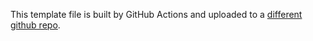 This template file is built by GitHub Actions and uploaded to a [different github repo](https://github.com/golift/homebrew-mugs).
